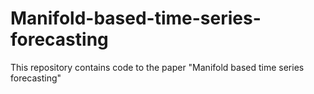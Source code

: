# Manifold-based-time-series-forecasting
This repository contains code to the paper "Manifold based time series forecasting"
